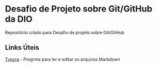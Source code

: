 # Desafio de Projeto sobre Git/GitHub da DIO
Repositório criado para Desafio de projeto sobre Git/GitHub

## Links Úteis
[Typora](https://typora.io/) - Progrma para ler e editar os arquivos Markdown
